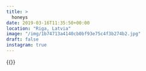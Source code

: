 ```yaml
---
title: >
  honeys
date: 2019-03-16T11:35:50+00:00
location: "Riga, Latvia"
image: "/img/1b74713a4140cb0bf93e75c4f3b274b2.jpg"
draft: false
instagram: true
---
```


{{<photo src="/img/1b74713a4140cb0bf93e75c4f3b274b2.jpg">}}
